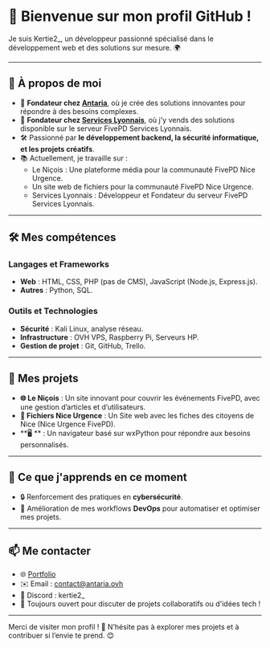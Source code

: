 # 👋 Bienvenue sur mon profil GitHub !

Je suis Kertie2_, un développeur passionné spécialisé dans le développement web et des solutions sur mesure. 🌍

---

## 🚀 À propos de moi

- 💼 **Fondateur chez [Antaria](https://www.antaria.ovh)**, où je crée des solutions innovantes pour répondre à des besoins complexes.
- 💼 **Fondateur chez [Services Lyonnais](https://slrp.antaria.ovh)**, où j'y vends des solutions disponible sur le serveur FivePD Services Lyonnais.
- 🛠️ Passionné par **le développement backend, la sécurité informatique, et les projets créatifs**.
- 📚 Actuellement, je travaille sur :
  - Le Niçois : Une plateforme média pour la communauté FivePD Nice Urgence.
  - Un site web de fichiers pour la communauté FivePD Nice Urgence.
  - Services Lyonnais : Développeur et Fondateur du serveur FivePD Services Lyonnais.

---

## 🛠️ Mes compétences

### Langages et Frameworks
- **Web** : HTML, CSS, PHP (pas de CMS), JavaScript (Node.js, Express.js).
- **Autres** : Python, SQL.

### Outils et Technologies
- **Sécurité** : Kali Linux, analyse réseau.
- **Infrastructure** : OVH VPS, Raspberry Pi, Serveurs HP.
- **Gestion de projet** : Git, GitHub, Trello.

---

## 📌 Mes projets

- **🌐 Le Niçois** : Un site innovant pour couvrir les événements FivePD, avec une gestion d’articles et d’utilisateurs.
- **📱 Fichiers Nice Urgence** : Un Site web avec les fiches des citoyens de Nice (Nice Urgence FivePD).
- **🖥️ ** : Un navigateur basé sur wxPython pour répondre aux besoins personnalisés.

---

## 🌱 Ce que j'apprends en ce moment

- 🔒 Renforcement des pratiques en **cybersécurité**.
- 🧠 Amélioration de mes workflows **DevOps** pour automatiser et optimiser mes projets.

---

## 📫 Me contacter

- 🌐 [Portfolio](https://example.com)
- ✉️ Email : contact@antaria.ovh
- 📱 Discord : kertie2_
- 💬 Toujours ouvert pour discuter de projets collaboratifs ou d'idées tech !

---

Merci de visiter mon profil ! 🌟 N’hésite pas à explorer mes projets et à contribuer si l’envie te prend. 😊
